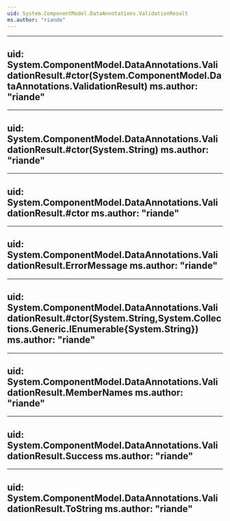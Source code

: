 ```yaml
---
uid: System.ComponentModel.DataAnnotations.ValidationResult
ms.author: "riande"
---
```


---
uid: System.ComponentModel.DataAnnotations.ValidationResult.#ctor(System.ComponentModel.DataAnnotations.ValidationResult)
ms.author: "riande"
---

---
uid: System.ComponentModel.DataAnnotations.ValidationResult.#ctor(System.String)
ms.author: "riande"
---

---
uid: System.ComponentModel.DataAnnotations.ValidationResult.#ctor
ms.author: "riande"
---

---
uid: System.ComponentModel.DataAnnotations.ValidationResult.ErrorMessage
ms.author: "riande"
---

---
uid: System.ComponentModel.DataAnnotations.ValidationResult.#ctor(System.String,System.Collections.Generic.IEnumerable{System.String})
ms.author: "riande"
---

---
uid: System.ComponentModel.DataAnnotations.ValidationResult.MemberNames
ms.author: "riande"
---

---
uid: System.ComponentModel.DataAnnotations.ValidationResult.Success
ms.author: "riande"
---

---
uid: System.ComponentModel.DataAnnotations.ValidationResult.ToString
ms.author: "riande"
---
